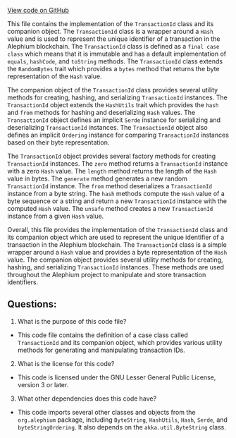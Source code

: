 [View code on GitHub](https://github.com/alephium/alephium/protocol/src/main/scala/org/alephium/protocol/model/TransactionId.scala)

This file contains the implementation of the `TransactionId` class and its companion object. The `TransactionId` class is a wrapper around a `Hash` value and is used to represent the unique identifier of a transaction in the Alephium blockchain. The `TransactionId` class is defined as a `final case class` which means that it is immutable and has a default implementation of `equals`, `hashCode`, and `toString` methods. The `TransactionId` class extends the `RandomBytes` trait which provides a `bytes` method that returns the byte representation of the `Hash` value.

The companion object of the `TransactionId` class provides several utility methods for creating, hashing, and serializing `TransactionId` instances. The `TransactionId` object extends the `HashUtils` trait which provides the `hash` and `from` methods for hashing and deserializing `Hash` values. The `TransactionId` object defines an implicit `Serde` instance for serializing and deserializing `TransactionId` instances. The `TransactionId` object also defines an implicit `Ordering` instance for comparing `TransactionId` instances based on their byte representation.

The `TransactionId` object provides several factory methods for creating `TransactionId` instances. The `zero` method returns a `TransactionId` instance with a zero `Hash` value. The `length` method returns the length of the `Hash` value in bytes. The `generate` method generates a new random `TransactionId` instance. The `from` method deserializes a `TransactionId` instance from a byte string. The `hash` methods compute the `Hash` value of a byte sequence or a string and return a new `TransactionId` instance with the computed `Hash` value. The `unsafe` method creates a new `TransactionId` instance from a given `Hash` value.

Overall, this file provides the implementation of the `TransactionId` class and its companion object which are used to represent the unique identifier of a transaction in the Alephium blockchain. The `TransactionId` class is a simple wrapper around a `Hash` value and provides a byte representation of the `Hash` value. The companion object provides several utility methods for creating, hashing, and serializing `TransactionId` instances. These methods are used throughout the Alephium project to manipulate and store transaction identifiers.
## Questions: 
 1. What is the purpose of this code file?
- This code file contains the definition of a case class called `TransactionId` and its companion object, which provides various utility methods for generating and manipulating transaction IDs.

2. What is the license for this code?
- This code is licensed under the GNU Lesser General Public License, version 3 or later.

3. What other dependencies does this code have?
- This code imports several other classes and objects from the `org.alephium` package, including `ByteString`, `HashUtils`, `Hash`, `Serde`, and `byteStringOrdering`. It also depends on the `akka.util.ByteString` class.
